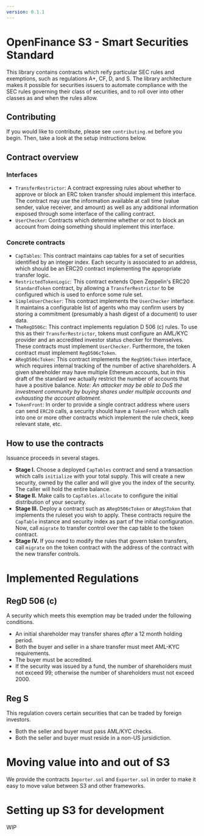 ```yaml
---
version: 0.1.1
---
```


OpenFinance S3 - Smart Securities Standard
==

This library contains contracts which reify particular SEC rules and
exemptions, such as regulations A+, CF, D, and S.  The library architecture
makes it possible for securities issuers to automate compliance with the SEC
rules governing their class of securities, and to roll over into other classes
as and when the rules allow. 

Contributing
--

If you would like to contribute, please see `contributing.md` before you begin.
Then, take a look at the setup instructions below.

Contract overview 
--

### Interfaces

- `TransferRestrictor`:  A contract expressing rules about whether to approve or
  block an ERC token transfer should implement this interface.  The contract
  may use the information available at call time (value sender, value receiver,
  and amount) as well as any additional information exposed through some
  interface of the calling contract.
- `UserChecker`:  Contracts which determine whether or not to block an account
  from doing something should implement this interface. 

### Concrete contracts

- `CapTables`:  This contract maintains cap tables for a set of securities
  identified by an integer index.  Each security is associated to an address,
  which should be an ERC20 contract implementing the appropriate transfer
  logic.
- `RestrictedTokenLogic`:  This contract extends Open Zeppelin's ERC20
  `StandardToken` contract, by allowing a `TransferRestrictor` to be configured
  which is used to enforce some rule set.
- `SimpleUserChecker`:  This contract implements the `UserChecker` interface.
  It maintains a configurable list of agents who may confirm users by storing a
  commitment (presumably a hash digest of a document) to user data.
- `TheRegD506c`:  This contract implements regulation D 506 (c) rules.  To use
  this as their `TransferRestrictor`, tokens must configure an AML/KYC provider
  and an accredited investor status checker for themselves.  These contracts
  must implement `UserChecker`.  Furthermore, the token contract must implement
  `RegD506cToken`.
- `ARegD506cToken`:  This contract implements the `RegD506cToken` interface,
  which requires internal tracking of the number of active shareholders.  A
  given shareholder may have multiple Ethereum accounts, but in this draft of
  the standard we actually restrict the number of accounts that have a positive
  balance.  _Note: An attacker may be able to DoS the investment community by
  buying shares under multiple accounts and exhausting the account allotment._
- `TokenFront`:  In order to provide a single contract address where users can
  send `ERC20` calls, a security should have a `TokenFront` which calls into
  one or more other contracts which implement the rule check, keep relevant
  state, etc. 

How to use the contracts
--

Issuance proceeds in several stages.

- **Stage I.** Choose a deployed `CapTables` contract and send a transaction
  which calls `initialize` with your total supply.  This will create a new
  security, owned by the caller and will give you the index of the security.
  The caller will hold the entire balance.
- **Stage II.**  Make calls to `CapTables.allocate` to configure the initial
  distribution of your security.
- **Stage III.**  Deploy a contract such as `ARegD506cToken` or `ARegSToken`
  that implements the ruleset you wish to apply.  These contracts require the
  `CapTable` instance and security index as part of the initial configuration.
  Now, call `migrate` to transfer control over the cap table to the token
  contract.
- **Stage IV.**  If you need to modify the rules that govern token transfers,
  call `migrate` on the token contract with the address of the contract with
  the new transfer controls.

Implemented Regulations
==
RegD 506 (c)
--

A security which meets this exemption may be traded under the following 
conditions.

- An initial shareholder may transfer shares _after_ a 12 month holding period.
- Both the buyer and seller in a share transfer must meet AML-KYC requirements.
- The buyer must be accredited.
- If the security was issued by a fund, the number of shareholders must not
	exceed 99; otherwise the number of shareholders must not exceed 2000.

Reg S
--

This regulation covers certain securities that can be traded by foreign investors.

- Both the seller and buyer must pass AML/KYC checks.
- Both the seller and buyer must reside in a non-US jursidiction.

Moving value into and out of S3
==
We provide the contracts `Importer.sol` and `Exporter.sol` in order to make it
easy to move value between S3 and other frameworks.

Setting up S3 for development
==

WIP
